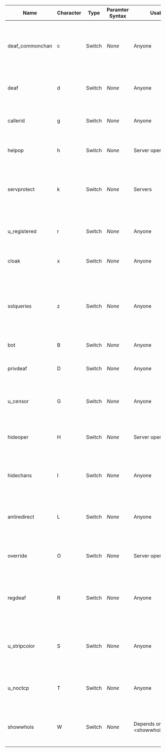 Name            | Character | Type   | Paramter Syntax | Usable By                              | Description                                                                                         | Provided By
----------------|-----------|--------|-----------------|----------------------------------------|-----------------------------------------------------------------------------------------------------|------------------------------------------------
deaf_commonchan | c         | Switch | *None*          | Anyone                                 | Requires other users to have a common channel before they can message this user.                    | [commonchans](/3/modules/commonchans)
deaf            | d         | Switch | *None*          | Anyone                                 | Prevents the user from receiving channel messages.                                                  | [deaf](/3/modules/deaf)
callerid        | g         | Switch | *None*          | Anyone                                 | Enables whitelisting of who can message the user.                                                   | [callerid](/3/modules/callerid)
helpop          | h         | Switch | *None*          | Server operators                       | Marks the user as being available for help.                                                         | [helpop](/3/modules/helpop)
servprotect     | k         | Switch | *None*          | Servers                                | Protects services pseudoclients against kicks, kills, and channel prefix mode changes.              | [servprotect](/3/modules/servprotect)
u_registered    | r         | Switch | *None*          | Anyone                                 | Marks the user as being logged into a services account.                                             | [services_account](/3/modules/services_account)
cloak           | x         | Switch | *None*          | Anyone                                 | Enables hiding of the user's hostname.                                                              | [cloaking](/3/modules/cloaking)
sslqueries      | z         | Switch | *None*          | Anyone                                 | Prevents messages from being sent to or received from a user that is not connected using TLS (SSL). | [sslmodes](/3/modules/sslmodes)
bot             | B         | Switch | *None*          | Anyone                                 | Marks the user as a bot.                                                                            | [botmode](/3/modules/botmode)
privdeaf        | D         | Switch | *None*          | Anyone                                 | Prevents the user from receiving private messages.                                                  | [deaf](/3/modules/deaf)
u_censor        | G         | Switch | *None*          | Anyone                                 | Enables censoring messages sent to the user.                                                        | [censor](/3/modules/censor)
hideoper        | H         | Switch | *None*          | Server operators                       | Hides the user's server operator status from unprivileged users.                                    | [hideoper](/3/modules/hideoper)
hidechans       | I         | Switch | *None*          | Anyone                                 | Hides the channels the user is in from their `/WHOIS` response.                                     | [hidechans](/3/modules/hidechans)
antiredirect    | L         | Switch | *None*          | Anyone                                 | Prevents users from being redirected by channel mode `L` (redirect).                                | [redirect](/3/modules/redirect)
override        | O         | Switch | *None*          | Server operators                       | Allows server operators to opt-in to overriding restrictions.                                       | [override](/3/modules/override)
regdeaf         | R         | Switch | *None*          | Anyone                                 | Prevents users who are not logged into a services account from messaging the user.                  | [services_account](/3/modules/services_account)
u_stripcolor    | S         | Switch | *None*          | Anyone                                 | Enables stripping of IRC formatting codes from private messages.                                    | [stripcolor](/3/modules/stripcolor)
u_noctcp        | T         | Switch | *None*          | Anyone                                 | Enables blocking private messages that contain CTCPs.                                               | [noctcp](/3/modules/noctcp)
showwhois       | W         | Switch | *None*          | Depends on &lt;showwhois:opersonly&gt; | Informs the user when someone does a `/WHOIS` query on their nick.                                  | [showwhois](/3/modules/showwhois)
